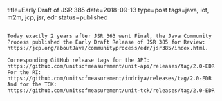 title=Early Draft of JSR 385
date=2018-09-13
type=post
tags=java, iot, m2m, jcp, jsr, edr
status=published
~~~~~~

Today exactly 2 years after JSR 363 went Final, the Java Community Process published the Early Draft Release of JSR 385 for Review:
https://jcp.org/aboutJava/communityprocess/edr/jsr385/index.html.

Corresponding GitHub release tags for the API:
https://github.com/unitsofmeasurement/unit-api/releases/tag/2.0-EDR
For the RI:
https://github.com/unitsofmeasurement/indriya/releases/tag/2.0-EDR
And for the TCK:
https://github.com/unitsofmeasurement/unit-tck/releases/tag/2.0-EDR